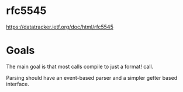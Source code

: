 # rfc5545

https://datatracker.ietf.org/doc/html/rfc5545

# Goals

The main goal is that most calls compile to just a format! call.

Parsing should have an event-based parser and a simpler getter based interface.